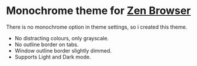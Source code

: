 # Monochrome theme for [Zen Browser](https://github.com/zen-browser/desktop)

There is no monochrome option in theme settings, so i created this theme.

- No distracting colours, only grayscale.
- No outline border on tabs.
- Window outline border slightly dimmed.
- Supports Light and Dark mode.